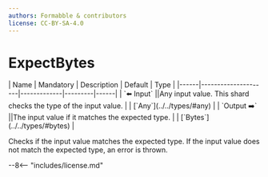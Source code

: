 ```yaml
---
authors: Formabble & contributors
license: CC-BY-SA-4.0
---
```



# ExpectBytes

<div class="sh-parameters" markdown="1">
| Name | Mandatory | Description | Default | Type |
|------|---------------------|-------------|---------|------|
| `⬅️ Input` ||Any input value. This shard checks the type of the input value. | | [`Any`](../../types/#any) |
| `Output ➡️` ||The input value if it matches the expected type. | | [`Bytes`](../../types/#bytes) |

</div>

Checks if the input value matches the expected type. If the input value does not match the expected type, an error is thrown.

--8<-- "includes/license.md"

